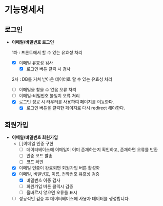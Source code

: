 # 기능명세서

## 로그인

- **이메일/비밀번호 로그인**

  1차 : 프론트에서 할 수 있는 유효성 처리

  - [x] 이메일 유효성 검사
    - [x] 로그인 버튼 클릭 시 검사

  2차 : DB를 거쳐 받아온 데이터로 할 수 있는 유효성 처리

  - [ ] 이메일을 찾을 수 없음 오류 처리
  - [ ] 이메일-비밀번호 불일치 오류 처리
  - [x] 로그인 성공 시 라우터를 사용하여 페이지를 이동한다.
    - [x] 로그인 버튼을 클릭한 페이지로 다시 redirect 해야한다.

## 회원가입

- **이메일/비밀번호 회원가입**
  - [ ]이메일 인증 구현
    - [ ] 데이터베이스에 이메일이 이미 존재하는지 확인하고, 존재하면 오류를 반환
    - [ ] 인증 코드 발송
    - [ ] 코드 확인
  - [x] 이메일 인증이 완료되면 회원가입 버튼 활성화
  - [x] 이메일, 비밀번호, 이름, 전화번호 유효성 검증
    - [x] 비밀번호 이중 검사
    - [ ] 회원가입 버튼 클릭시 검증
    - [ ] 올바르지 않으면 오류를 표시
  - [ ] 성공적인 검증 후 데이터베이스에 사용자 데이터를 생성합니다.
